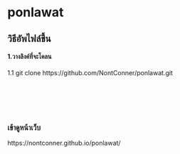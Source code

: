 # ponlawat
<h2>วิธีอัพไฟล์ขึ้น</h2>
<h4>1.วางลิงค์ที่จะโคลน</h4>
<p>1.1 git clone https://github.com/NontConner/ponlawat.git</p>
<br><br><br><br>
<h3>เข้าดูหน้าเว็บ</h3>
<p>https://nontconner.github.io/ponlawat/</p>
